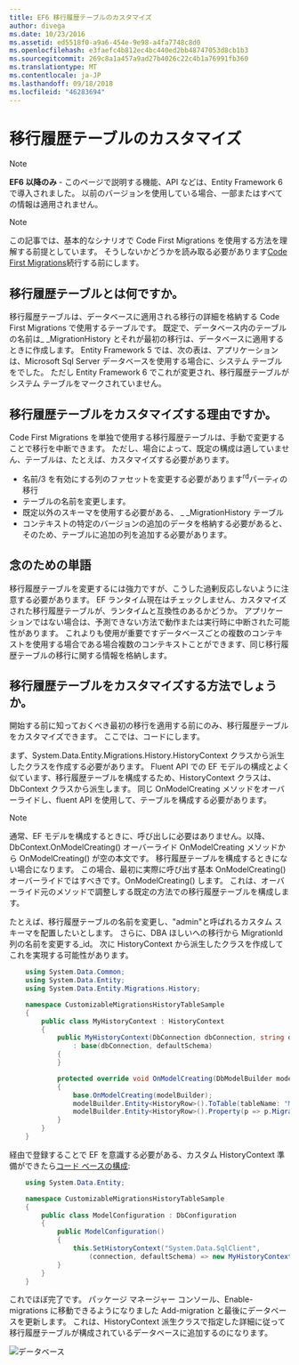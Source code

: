 ```yaml
---
title: EF6 移行履歴テーブルのカスタマイズ
author: divega
ms.date: 10/23/2016
ms.assetid: ed5518f0-a9a6-454e-9e98-a4fa7748c8d0
ms.openlocfilehash: e3faefc4b812ec4bc440ed2bb48747053d8cb1b3
ms.sourcegitcommit: 269c8a1a457a9ad27b4026c22c4b1a76991fb360
ms.translationtype: MT
ms.contentlocale: ja-JP
ms.lasthandoff: 09/18/2018
ms.locfileid: "46283694"
---
```

# <a name="customizing-the-migrations-history-table"></a>移行履歴テーブルのカスタマイズ
> [!NOTE]
> **EF6 以降のみ** - このページで説明する機能、API などは、Entity Framework 6 で導入されました。 以前のバージョンを使用している場合、一部またはすべての情報は適用されません。

> [!NOTE]
> この記事では、基本的なシナリオで Code First Migrations を使用する方法を理解する前提としています。 そうしないかどうかを読み取る必要があります[Code First Migrations](~/ef6/modeling/code-first/migrations/index.md)続行する前にします。

## <a name="what-is-migrations-history-table"></a>移行履歴テーブルとは何ですか。

移行履歴テーブルは、データベースに適用される移行の詳細を格納する Code First Migrations で使用するテーブルです。 既定で、データベース内のテーブルの名前は\_ \_MigrationHistory とそれが最初の移行は、データベースに適用するときに作成します。 Entity Framework 5 では、次の表は、アプリケーションは、Microsoft Sql Server データベースを使用する場合に、システム テーブルをでした。 ただし Entity Framework 6 でこれが変更され、移行履歴テーブルがシステム テーブルをマークされていません。

## <a name="why-customize-migrations-history-table"></a>移行履歴テーブルをカスタマイズする理由ですか。

Code First Migrations を単独で使用する移行履歴テーブルは、手動で変更することで移行を中断できます。 ただし、場合によって、既定の構成は適していません、テーブルは、たとえば、カスタマイズする必要があります。

-   名前/3 を有効にする列のファセットを変更する必要があります<sup>rd</sup>パーティの移行
-   テーブルの名前を変更します。
-   既定以外のスキーマを使用する必要がある、 \_ \_MigrationHistory テーブル
-   コンテキストの特定のバージョンの追加のデータを格納する必要があると、そのため、テーブルに追加の列を追加する必要があります。

## <a name="words-of-precaution"></a>念のための単語

移行履歴テーブルを変更するには強力ですが、こうした過剰反応しないように注意する必要があります。 EF ランタイム現在はチェックしません、カスタマイズされた移行履歴テーブルが、ランタイムと互換性のあるかどうか。 アプリケーションではない場合は、予測できない方法で動作または実行時に中断された可能性があります。 これよりも使用が重要ですデータベースごとの複数のコンテキストを使用する場合である場合複数のコンテキストことができます、同じ移行履歴テーブルの移行に関する情報を格納します。

## <a name="how-to-customize-migrations-history-table"></a>移行履歴テーブルをカスタマイズする方法でしょうか。

開始する前に知っておくべき最初の移行を適用する前にのみ、移行履歴テーブルをカスタマイズできます。 ここでは、コードにします。

まず、System.Data.Entity.Migrations.History.HistoryContext クラスから派生したクラスを作成する必要があります。 Fluent API での EF モデルの構成とよく似ています、移行履歴テーブルを構成するため、HistoryContext クラスは、DbContext クラスから派生します。 同じ OnModelCreating メソッドをオーバーライドし、fluent API を使用して、テーブルを構成する必要があります。

>[!NOTE]
> 通常、EF モデルを構成するときに、呼び出しに必要はありません。以降、DbContext.OnModelCreating() オーバーライド OnModelCreating メソッドから OnModelCreating() が空の本文です。 移行履歴テーブルを構成するときにない場合になります。 この場合、最初に実際に呼び出す基本 OnModelCreating() オーバーライドではすべきです。OnModelCreating() します。 これは、オーバーライド元のメソッドで調整しする既定の方法での移行履歴テーブルを構成します。

たとえば、移行履歴テーブルの名前を変更し、"admin"と呼ばれるカスタム スキーマを配置したいとします。 さらに、DBA ほしいへの移行から MigrationId 列の名前を変更する\_id。  次に HistoryContext から派生したクラスを作成してこれを実現する可能性があります。

``` csharp
    using System.Data.Common;
    using System.Data.Entity;
    using System.Data.Entity.Migrations.History;

    namespace CustomizableMigrationsHistoryTableSample
    {
        public class MyHistoryContext : HistoryContext
        {
            public MyHistoryContext(DbConnection dbConnection, string defaultSchema)
                : base(dbConnection, defaultSchema)
            {
            }

            protected override void OnModelCreating(DbModelBuilder modelBuilder)
            {
                base.OnModelCreating(modelBuilder);
                modelBuilder.Entity<HistoryRow>().ToTable(tableName: "MigrationHistory", schemaName: "admin");
                modelBuilder.Entity<HistoryRow>().Property(p => p.MigrationId).HasColumnName("Migration_ID");
            }
        }
    }
```

経由で登録することで EF を意識する必要がある、カスタム HistoryContext 準備ができたら[コード ベースの構成](https://msdn.com/data/jj680699):

``` csharp
    using System.Data.Entity;

    namespace CustomizableMigrationsHistoryTableSample
    {
        public class ModelConfiguration : DbConfiguration
        {
            public ModelConfiguration()
            {
                this.SetHistoryContext("System.Data.SqlClient",
                    (connection, defaultSchema) => new MyHistoryContext(connection, defaultSchema));
            }
        }
    }
```

これでほぼ完了です。 パッケージ マネージャー コンソール、Enable-migrations に移動できるようになりました Add-migration と最後にデータベースを更新します。 これは、HistoryContext 派生クラスで指定した詳細に従って移行履歴テーブルが構成されているデータベースに追加するのになります。

![データベース](~/ef6/media/database.png)
